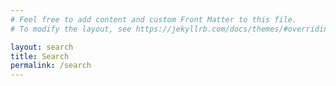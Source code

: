 ```yaml
---
# Feel free to add content and custom Front Matter to this file.
# To modify the layout, see https://jekyllrb.com/docs/themes/#overriding-theme-defaults

layout: search
title: Search
permalink: /search
---
```


